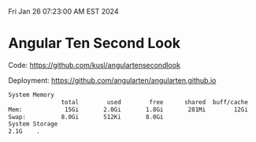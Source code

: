 Fri Jan 26 07:23:00 AM EST 2024

# Angular Ten Second Look

Code: https://github.com/kusl/angulartensecondlook

Deployment: https://github.com/angularten/angularten.github.io

```bash
System Memory
               total        used        free      shared  buff/cache   available
Mem:            15Gi       2.0Gi       1.8Gi       281Mi        12Gi        13Gi
Swap:          8.0Gi       512Ki       8.0Gi
System Storage
2.1G	.
